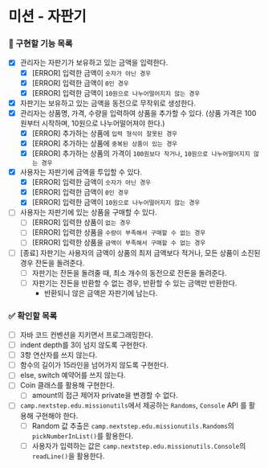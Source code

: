 # 미션 - 자판기

### 🎯 구현할 기능 목록

- [x] 관리자는 자판기가 보유하고 있는 금액을 입력한다.
    - [x] [ERROR] 입력한 금액이 `숫자가 아닌 경우`
    - [x] [ERROR] 입력한 금액이 `0인 경우`
    - [x] [ERROR] 입력한 금액이 `10원으로 나누어떨어지지 않는 경우`
- [x] 자판기는 보유하고 있는 금액을 동전으로 무작위로 생성한다.
- [x] 관리자는 상품명, 가격, 수량을 입력하여 상품을 추가할 수 있다. (상품 가격은 100원부터 시작하며, 10원으로 나누어떨어져야 한다.)
    - [x] [ERROR] 추가하는 상품에 `입력 형식이 잘못된 경우`
    - [x] [ERROR] 추가하는 상품에 `중복된 상품이 있는 경우`
    - [x] [ERROR] 추가하는 상품의 가격이 `100원보다 작거나`, `10원으로 나누어떨어지지 않는 경우`
- [x] 사용자는 자판기에 금액을 투입할 수 있다.
    - [x] [ERROR] 입력한 금액이 `숫자가 아닌 경우`
    - [x] [ERROR] 입력한 금액이 `0인 경우`
    - [x] [ERROR] 입력한 금액이 `10원으로 나누어떨어지지 않는 경우`
- [ ] 사용자는 자판기에 있는 상품을 구매할 수 있다.
    - [ ] [ERROR] 입력한 상품이 `없는 경우`
    - [ ] [ERROR] 입력한 상품을 `수량이 부족해서 구매할 수 없는 경우`
    - [ ] [ERROR] 입력한 상품을 `금액이 부족해서 구매할 수 없는 경우`
- [ ] [종료] 자판기는 사용자의 금액이 상품의 최저 금액보다 적거나, 모든 상품이 소진된 경우 잔돈을 돌려준다.
    - [ ] 자판기는 잔돈을 돌려줄 때, 최소 개수의 동전으로 잔돈을 돌려준다.
    - [ ] 자판기는 잔돈을 반환할 수 없는 경우, 반환할 수 있는 금액만 반환한다.
        - 반환되니 않은 금액은 자판기에 남는다.

### ✅ 확인할 목록

- [ ] 자바 코드 컨벤션을 지키면서 프로그래밍한다.
- [ ] indent depth를 3이 넘지 않도록 구현한다.
- [ ] 3항 연산자를 쓰지 않는다.
- [ ] 함수의 길이가 15라인을 넘어가지 않도록 구현한다.
- [ ] else, switch 예약어를 쓰지 않는다.
- [ ] Coin 클래스를 활용해 구현한다.
    - [ ] amount의 접근 제어자 private을 변경할 수 없다.
- [ ] `camp.nextstep.edu.missionutils`에서 제공하는 `Randoms`, `Console` API 를 활용해 구현해야 한다.
    - [ ] Random 값 추출은 `camp.nextstep.edu.missionutils.Randoms`의 `pickNumberInList()`를 활용한다.
    - [ ] 사용자가 입력하는 값은 `camp.nextstep.edu.missionutils.Console`의 `readLine()`을 활용한다.